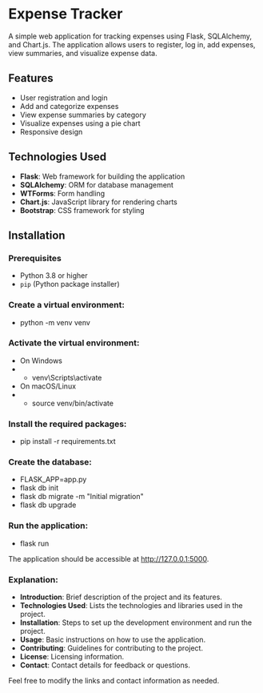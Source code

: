 # Expense Tracker

A simple web application for tracking expenses using Flask, SQLAlchemy, and Chart.js. The application allows users to register, log in, add expenses, view summaries, and visualize expense data.

## Features

- User registration and login
- Add and categorize expenses
- View expense summaries by category
- Visualize expenses using a pie chart
- Responsive design

## Technologies Used

- **Flask**: Web framework for building the application
- **SQLAlchemy**: ORM for database management
- **WTForms**: Form handling
- **Chart.js**: JavaScript library for rendering charts
- **Bootstrap**: CSS framework for styling

## Installation

### Prerequisites

- Python 3.8 or higher
- `pip` (Python package installer)

### Create a virtual environment:
- python -m venv venv
### Activate the virtual environment:
- On Windows
- - venv\Scripts\activate
- On macOS/Linux
- - source venv/bin/activate
### Install the required packages:
- pip install -r requirements.txt

### Create the database:
- FLASK_APP=app.py
- flask db init
- flask db migrate -m "Initial migration"
- flask db upgrade

### Run the application:
- flask run

The application should be accessible at http://127.0.0.1:5000.


### Explanation:

- **Introduction**: Brief description of the project and its features.
- **Technologies Used**: Lists the technologies and libraries used in the project.
- **Installation**: Steps to set up the development environment and run the project.
- **Usage**: Basic instructions on how to use the application.
- **Contributing**: Guidelines for contributing to the project.
- **License**: Licensing information.
- **Contact**: Contact details for feedback or questions.

Feel free to modify the links and contact information as needed.


